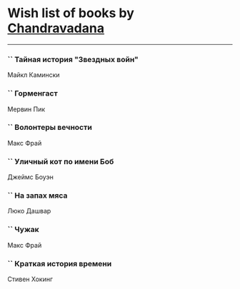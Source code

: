 # Wish list of books by [Chandravadana](https://plus.google.com/105866022348292919948)
---

### `` Тайная история "Звездных войн"
Майкл Камински

### `` Горменгаст
Мервин Пик

### `` Волонтеры вечности
Макс Фрай

### `` Уличный кот по имени Боб
Джеймс Боуэн

### `` На запах мяса
Люко Дашвар

### `` Чужак
Макс Фрай

### `` Краткая история времени
Стивен Хокинг

